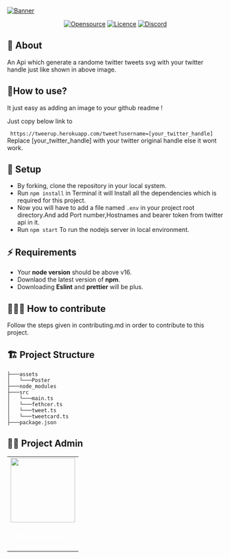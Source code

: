 [![Banner](https://tweerup.herokuapp.com/tweet?username=iamyazreza)](https://github.com/ghulamyazdani/tweetup)

<div align="center">
<a href="https://github.com/ghulamyazdani/tweetup"><img alt="Opensource" title="Website" src="https://badges.frapsoft.com/os/v2/open-source.svg?v=103"/></a>
<a href="https://github.com/ghulamyazdani/tweetup/blob/master/LICENSE"><img alt="Licence" title="Website" src="https://img.shields.io/github/license/ghulamyazdani/tweetup?logo=GITHUB&style=flat"/></a>
<a href="https://discord.gg/zCEhm2JvEF"><img alt="Discord" title="Website" src="https://img.shields.io/discord/857641826953854987?color=blue&label=Discuss&logo=discord"/></a>

</div>

## 🌟 About

An Api which generate a randome twitter tweets svg with your twitter handle just like shown in above image.

## 🤔How to use?

It just easy as adding an image to your github readme !

Just copy below link to

` https://tweerup.herokuapp.com/tweet?username=[your_twitter_handle]`
Replace [your_twitter_handle] with your twitter original handle else it wont work.

## 🧰 Setup

- By forking, clone the repository in your local system.
- Run `npm install` in Terminal it will Install all the dependencies which is required for this project.
- Now you will have to add a file named `.env` in your project root directory.And add Port number,Hostnames and bearer token from twitter api in it.
- Run `npm start` To run the nodejs server in local environment.

## ⚡ Requirements

- Your **node version** should be above v16.
- Downlaod the latest version of **npm**.
- Downloading **Eslint** and **prettier** will be plus.

## 🧑‍🤝‍🧑 How to contribute

Follow the steps given in contributing.md in order to contribute to this project.

## 🏗 Project Structure

```
├───assets
│   └───Poster
├───node_modules
├───src
│   └───main.ts
│   └───fethcer.ts
│   └───tweet.ts
│   └───tweetcard.ts
├───package.json
```

## 👨‍💻 Project Admin

  <div align="center">
<table>
<tr>

<td align="center"><a href="https://github.com/ghulamyazdani"><img src="https://avatars.githubusercontent.com/u/55938346?v=4" width=150px height=150px /></a></br> <h4 style="color:white;">Ghulamyazdani</h4>

</tr>
</table>
<br>
